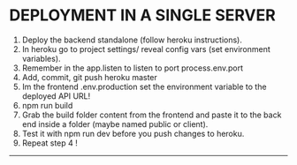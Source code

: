 # DEPLOYMENT IN A SINGLE SERVER

1. Deploy the backend standalone (follow heroku instructions).
2. In heroku go to project settings/ reveal config vars (set environment variables).
3. Remember in the app.listen to listen to port process.env.port
4. Add, commit, git push heroku master
5. Im the frontend .env.production set the environment variable to the deployed API URL!
6. npm run build
7. Grab the build folder content from the frontend and paste it to the back end inside a folder (maybe named public or client).
8. Test it with npm run dev before you push changes to heroku.
9. Repeat step 4 !

---